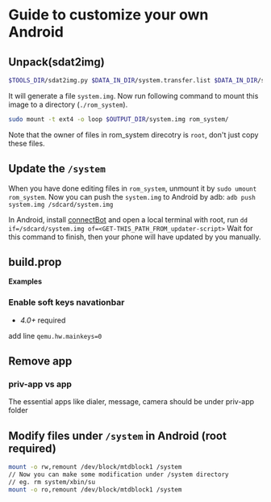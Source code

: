 # Guide to customize your own Android
## Unpack(sdat2img)
``` sh
$TOOLS_DIR/sdat2img.py $DATA_IN_DIR/system.transfer.list $DATA_IN_DIR/system.new.dat $OUTPUT_DIR/system.img
```
It will generate a file `system.img`. Now run following command to mount this image to a directory (`./rom_system`).
``` sh
sudo mount -t ext4 -o loop $OUTPUT_DIR/system.img rom_system/
```
Note that the owner of files in rom_system direcotry is `root`, don't just copy these files.

## Update the `/system`
When you have done editing files in `rom_system`, unmount it by `sudo umount rom_system`.
Now you can push the `system.img` to Android by adb: `adb push system.img /sdcard/system.img`

In Android, install [connectBot](https://github.com/connectbot/connectbot) and open a local terminal with root, run `dd if=/sdcard/system.img of=<GET-THIS_PATH_FROM_updater-script>`
Wait for this command to finish, then your phone will have updated by you manually. 

## build.prop
**Examples**
### Enable soft keys navationbar
- *4.0+* required

add line `qemu.hw.mainkeys=0`

## Remove app
### priv-app vs app
The essential apps like dialer, message, camera should be under priv-app folder 

## Modify files under `/system` in Android (root required)
``` sh
mount -o rw,remount /dev/block/mtdblock1 /system
// Now you can make some modification under /system directory
// eg. rm system/xbin/su
mount -o ro,remount /dev/block/mtdblock1 /system
```

